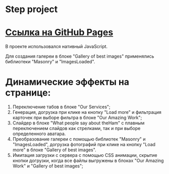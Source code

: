 # Step project

# [Ссылка на GitHub Pages](https://boikoyv.github.io/Step-Project/#!)

В проекте использовался нативный JavaScript. 

Для создания галереи в блоке "Gallery of best images" применялись библиотеки "Masonry" и "ImagesLoaded".

# Динамические эффекты на странице:

1. Переключение табов в блоке "Our Services";
2. Генерация, догрузка при клике на кнопку "Load more" и фильтрация карточек при выборе фильтра в блоке "Our Amazing Work";
3. Слайдер в блоке "What people say about theHam" с плавным переключением слайдов как стрелками, так и при выборе определенного аватара.
4. Преобразование галереи с помощью библиотек "Masonry" и "ImagesLoaded", догрузка фотографий при клике на кнопку "Load more" в блоке "Gallery of best images".
5. Имитация загрузки с сервера с помощью CSS анимации, скрытие кнопки догрузки, когда все файлы выгружены в блоках "Our Amazing Work" и "Gallery of best images";


